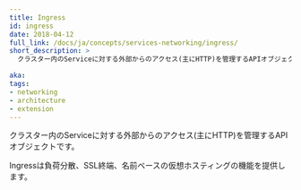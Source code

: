 ```yaml
---
title: Ingress
id: ingress
date: 2018-04-12
full_link: /docs/ja/concepts/services-networking/ingress/
short_description: >
  クラスター内のServiceに対する外部からのアクセス(主にHTTP)を管理するAPIオブジェクトです。

aka: 
tags:
- networking
- architecture
- extension
---
```

 クラスター内のServiceに対する外部からのアクセス(主にHTTP)を管理するAPIオブジェクトです。

<!--more--> 

Ingressは負荷分散、SSL終端、名前ベースの仮想ホスティングの機能を提供します。
